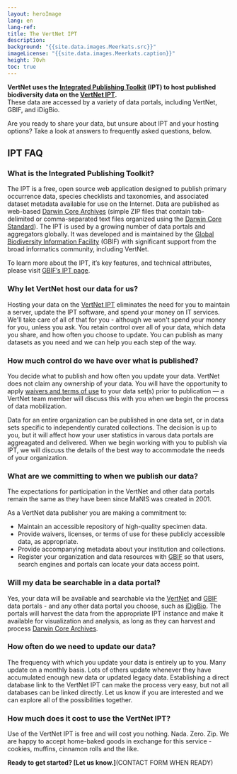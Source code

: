 ```yaml
---
layout: heroImage
lang: en
lang-ref: 
title: The VertNet IPT
description: 
background: "{{site.data.images.Meerkats.src}}"
imageLicense: "{{site.data.images.Meerkats.caption}}"
height: 70vh
toc: true
---
```


**VertNet uses the [Integrated Publishing Toolkit](https://www.gbif.org/ipt) (IPT) to host published biodiversity data on the [VertNet IPT](http://ipt.vertnet.org/).**<br> These data  are accessed by a variety of data portals, including VertNet, GBIF, and iDigBio.

Are you ready to share your data, but unsure about IPT and your hosting options? Take a look at answers to frequently asked questions, below.

## IPT FAQ

### What is the Integrated Publishing Toolkit?

The IPT is a free, open source web application designed to publish primary occurrence data, species checklists and taxonomies, and associated dataset metadata available for use on the Internet. Data are published as web-based [Darwin Core Archives](https://dwc.tdwg.org/text/) (simple ZIP files that contain tab-delimited or comma-separated text files organized using the [Darwin Core Standard](http://rs.tdwg.org/dwc.htm)). The IPT is used by a growing number of data portals and aggregators globally. It was developed and is maintained by the [Global Biodiversity Information Facility](https://www.gbif.org/) (GBIF) with significant support from the broad informatics community, including VertNet.

To learn more about the IPT, it’s key features, and technical attributes, please visit [GBIF’s IPT page](https://www.gbif.org/ipt).

### Why let VertNet host our data for us?

Hosting your data on the [VertNet IPT](http://ipt.vertnet.org/) eliminates the need for you to maintain a server, update the IPT software, and spend your money on IT services. We'll take care of all of that for you - although we won't spend your money for you, unless you ask. You retain control over all of your data, which data you share, and how often you choose to update. You can publish as many datasets as you need and we can help you each step of the way.

### How much control do we have over what is published?

You decide what to publish and how often you update your data. VertNet does not claim any ownership of your data. You will have the opportunity to apply [waivers and terms of use](http://vertnet.org/resources/datalicensingguide.html) to your data set(s) prior to publication — a VertNet team member will discuss this with you when we begin the process of data mobilization.

Data for an entire organization can be published in one data set, or in data sets specific to independently curated collections. The decision is up to you, but it will affect how your user statistics in varous data portals are aggreagated and delivered. When we begin working with you to publish via IPT, we will discuss the details of the best way to accommodate the needs of your organization.

### What are we committing to when we publish our data?

The expectations for participation in the VertNet and other data portals remain the same as they have been since MaNIS was created in 2001.

As a VertNet data publisher you are making a commitment to:
  - Maintain an accessible repository of high-quality specimen data.
  - Provide waivers, licenses, or terms of use for these publicly accessible data, as appropriate.
  - Provide accompanying metadata about your institution and collections.
  - Register your organization and data resources with [GBIF](https://www.gbif.org/grscicoll) so that users, search engines and portals can locate your data access point.

### Will my data be searchable in a data portal?

Yes, your data will be available and searchable via the [VertNet](http://vertnet.org/) and [GBIF](https://www.gbif.org/) data portals - and any other data portal you choose, such as [iDigBio](https://www.idigbio.org/portal/search). The portals will harvest the data from the appropriate IPT instance and make it available for visualization and analysis, as long as they can harvest and process [Darwin Core Archives](https://dwc.tdwg.org/text/).

### How often do we need to update our data?

The frequency with which you update your data is entirely up to you. Many update on a monthly basis. Lots of others update whenever they have accumulated enough new data or updated legacy data. Establishing a direct database link to the VertNet IPT can make the process very easy, but not all databases can be linked directly. Let us know if you are interested and we can explore all of the possibilities together.

### How much does it cost to use the VertNet IPT?

Use of the VertNet IPT is free and will cost you nothing. Nada. Zero. Zip. We are happy to accept home-baked goods in exchange for this service - cookies, muffins, cinnamon rolls and the like.

**Ready to get started? [Let us know.]**(CONTACT FORM WHEN READY)
